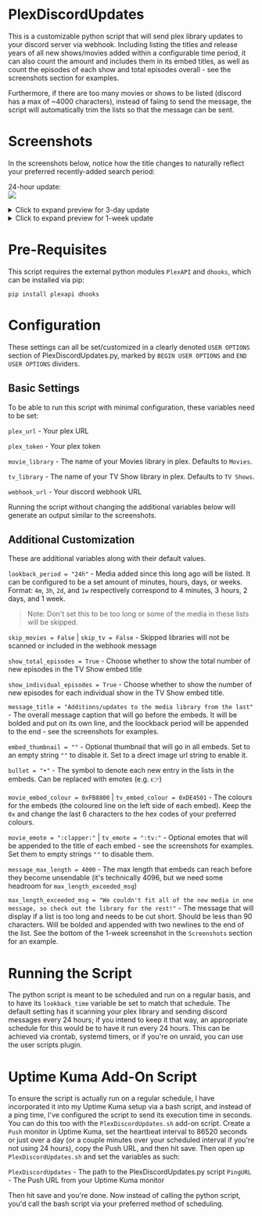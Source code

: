  # PlexDiscordUpdates

This is a customizable python script that will send plex library updates to your discord server via webhook. Including listing the titles and release years of all new shows/movies added within a configurable time period, it can also count the amount and includes them in its embed titles, as well as count the episodes of each show and total episodes overall - see the screenshots section for examples. 

Furthermore, if there are too many movies or shows to be listed (discord has a max of ~4000 characters), instead of faiing to send the message, the script will automatically trim the lists so that the message can be sent.

# Screenshots

In the screenshots below, notice how the title changes to naturally reflect your preferred recently-added search period:

24-hour update:  
![](https://user-images.githubusercontent.com/44678543/159141632-db133f53-7858-4976-ba12-e2a21fe61590.png)

<details><summary>Click to expand preview for 3-day update</summary>

![](https://user-images.githubusercontent.com/44678543/159141135-09863ac3-bf8c-4402-8e23-c51ee8c2c18f.png)

</details>
<details><summary>Click to expand preview for 1-week update</summary>

Notice how for lists that are too long, they get trimmed with an additional message at the bottom of each embed to let users know.
  
![](https://user-images.githubusercontent.com/44678543/159141139-b64742eb-0d6a-42a2-92e3-9f2d503e37ea.png)

</details>

# Pre-Requisites

This script requires the external python modules `PlexAPI` and `dhooks`, which can be installed via pip:

`pip install plexapi dhooks`


# Configuration

These settings can all be set/customized in a clearly denoted `USER OPTIONS` section of PlexDiscordUpdates.py, marked by `BEGIN USER OPTIONS` and `END USER OPTIONS` dividers.

## Basic Settings

To be able to run this script with minimal configuration, these variables need to be set:

`plex_url` - Your plex URL

`plex_token` - Your plex token

`movie_library` - The name of your Movies library in plex. Defaults to `Movies`.

`tv_library` - The name of your TV Show library in plex. Defaults to `TV Shows`. 

`webhook_url` - Your discord webhook URL

Running the script without changing the additional variables below will generate an output similar to the screenshots.

## Additional Customization

These are additional variables along with their default values.

`lookback_period = "24h"` - Media added since this long ago will be listed. It can be configured to be a set amount of minutes, hours, days, or weeks. 
Format: `4m`, `3h`, `2d`, and `1w` respectively correspond to 4 minutes, 3 hours, 2 days, and 1 week.

> Note: Don't set this to be too long or some of the media in these lists will be skipped.

`skip_movies = False` | `skip_tv = False` - Skipped libraries will not be scanned or included in the webhook message

`show_total_episodes = True` - Choose whether to show the total number of new episodes in the TV Show embed title

`show_individual_episodes = True` - Choose whether to show the number of new episodes for each individual show in the TV Show embed title.

`message_title = "Additions/updates to the media library from the last"` - The overall message caption that will go before the embeds. It will be bolded and put on its own line, and the loockback period will be appended to the end - see the screenshots for examples.

`embed_thumbnail = ""` - Optional thumbnail that will go in all embeds. Set to an empty string `""` to disable it. Set to a direct image url string to enable it.

`bullet = "•"` - The symbol to denote each new entry in the lists in the embeds. Can be replaced with emotes (e.g. :point_right:)

`movie_embed_colour = 0xFB8800` | `tv_embed_colour = 0xDE4501` - The colours for the embeds (the coloured line on the left side of each embed). Keep the `0x` and change the last 6 characters to the hex codes of your preferred colours.

`movie_emote = ":clapper:"` | `tv_emote = ":tv:"` - Optional emotes that will be appended to the title of each embed - see the screenshots for examples. Set them to empty strings `""` to disable them.

`message_max_length = 4000` - The max length that embeds can reach before they become unsendable (it's technically 4096, but we need some headroom for `max_length_exceeded_msg`)

`max_length_exceeded_msg = "We couldn't fit all of the new media in one message, so check out the library for the rest!"` - The message that will display if a list is too long and needs to be cut short. Should be less than 90 characters. Will be bolded and appended with two newlines to the end of the list. See the bottom of the 1-week screenshot in the `Screenshots` section for an example.

# Running the Script

The python script is meant to be scheduled and run on a regular basis, and to have its `lookback_time` variable be set to match that schedule. The default setting has it scanning your plex library and sending discord messages every 24 hours; if you intend to keep it that way, an appropriate schedule for this would be to have it run every 24 hours. This can be achieved via crontab, systemd timers, or if you're on unraid, you can use the user scripts plugin.

# Uptime Kuma Add-On Script

To ensure the script is actually run on a regular schedule, I have incorporated it into my Uptime Kuma setup via a bash script, and instead of a ping time, I've configured the script to send its execution time in seconds. You can do this too with the `PlexDiscordUpdates.sh` add-on script. Create a `Push` monitor in Uptime Kuma, set the heartbeat interval to 86520 seconds or just over a day (or a couple minutes over your scheduled interval if you're not using 24 hours), copy the Push URL, and then hit save. Then open up `PlexDiscordUpdates.sh` and set the variables as such:

`PlexDiscordUpdates` - The path to the PlexDiscordUpdates.py script
`PingURL` - The Push URL from your Uptime Kuma monitor

Then hit save and you're done. Now instead of calling the python script, you'd call the bash script via your preferred method of scheduling.
